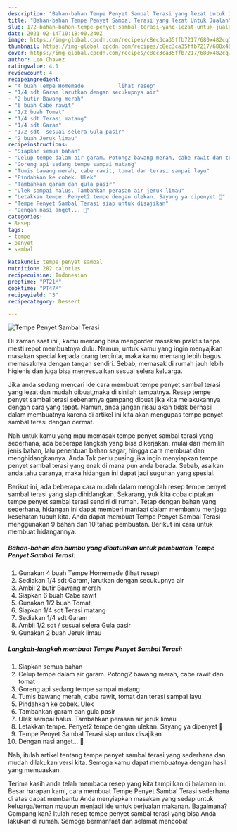 ```yaml
---
description: "Bahan-bahan Tempe Penyet Sambal Terasi yang lezat Untuk Jualan"
title: "Bahan-bahan Tempe Penyet Sambal Terasi yang lezat Untuk Jualan"
slug: 172-bahan-bahan-tempe-penyet-sambal-terasi-yang-lezat-untuk-jualan
date: 2021-02-14T10:18:00.240Z
image: https://img-global.cpcdn.com/recipes/c8ec3ca35ffb7217/680x482cq70/tempe-penyet-sambal-terasi-foto-resep-utama.jpg
thumbnail: https://img-global.cpcdn.com/recipes/c8ec3ca35ffb7217/680x482cq70/tempe-penyet-sambal-terasi-foto-resep-utama.jpg
cover: https://img-global.cpcdn.com/recipes/c8ec3ca35ffb7217/680x482cq70/tempe-penyet-sambal-terasi-foto-resep-utama.jpg
author: Leo Chavez
ratingvalue: 4.1
reviewcount: 4
recipeingredient:
- "4 buah Tempe Homemade           lihat resep"
- "1/4 sdt Garam larutkan dengan secukupnya air"
- "2 butir Bawang merah"
- "6 buah Cabe rawit"
- "1/2 buah Tomat"
- "1/4 sdt Terasi matang"
- "1/4 sdt Garam"
- "1/2 sdt  sesuai selera Gula pasir"
- "2 buah Jeruk limau"
recipeinstructions:
- "Siapkan semua bahan"
- "Celup tempe dalam air garam. Potong2 bawang merah, cabe rawit dan tomat"
- "Goreng api sedang tempe sampai matang"
- "Tumis bawang merah, cabe rawit, tomat dan terasi sampai layu"
- "Pindahkan ke cobek. Ulek"
- "Tambahkan garam dan gula pasir"
- "Ulek sampai halus. Tambahkan perasan air jeruk limau"
- "Letakkan tempe. Penyet2 tempe dengan ulekan. Sayang ya dipenyet 🙈"
- "Tempe Penyet Sambal Terasi siap untuk disajikan"
- "Dengan nasi anget... 🤤"
categories:
- Resep
tags:
- tempe
- penyet
- sambal

katakunci: tempe penyet sambal 
nutrition: 282 calories
recipecuisine: Indonesian
preptime: "PT21M"
cooktime: "PT47M"
recipeyield: "3"
recipecategory: Dessert

---
```



![Tempe Penyet Sambal Terasi](https://img-global.cpcdn.com/recipes/c8ec3ca35ffb7217/680x482cq70/tempe-penyet-sambal-terasi-foto-resep-utama.jpg)

Di zaman  saat ini , kamu memang bisa mengorder masakan praktis tanpa mesti repot membuatnya dulu. Namun, untuk kamu yang ingin menyajikan masakan special kepada orang tercinta, maka kamu memang lebih bagus memasaknya dengan tangan sendiri. Sebab, memasak di rumah jauh lebih higienis dan juga bisa menyesuaikan sesuai selera keluarga.

Jika anda sedang mencari ide cara membuat tempe penyet sambal terasi yang lezat dan mudah dibuat,maka di sinilah tempatnya. Resep tempe penyet sambal terasi  sebenarnya gampang dibuat jika kita melakukannya dengan cara yang tepat. Namun, anda jangan risau akan tidak berhasil dalam membuatnya 
karena di artikel ini kita akan mengupas tempe penyet sambal terasi dengan cermat.  



Nah untuk kamu yang mau memasak tempe penyet sambal terasi yang sederhana, ada beberapa langkah yang bisa dikerjakan, mulai dari memilih jenis bahan, lalu penentuan bahan segar, hingga cara membuat dan menghidangkannya. Anda Tak perlu pusing jika ingin menyiapkan tempe penyet sambal terasi yang enak di mana pun anda berada. Sebab, asalkan anda  tahu caranya, maka hidangan ini dapat jadi suguhan yang spesial.

Berikut ini, ada beberapa cara mudah dalam mengolah resep tempe penyet sambal terasi yang siap dihidangkan. Sekarang, yuk kita coba ciptakan tempe penyet sambal terasi sendiri di rumah. Tetap dengan bahan yang sederhana, hidangan ini dapat memberi manfaat dalam membantu menjaga kesehatan tubuh kita. Anda dapat membuat Tempe Penyet Sambal Terasi menggunakan 9 bahan dan 10 tahap pembuatan. Berikut ini cara untuk membuat hidangannya.

<!--inarticleads1-->

##### Bahan-bahan dan bumbu yang dibutuhkan untuk pembuatan Tempe Penyet Sambal Terasi:

1. Gunakan 4 buah Tempe Homemade           (lihat resep)
1. Sediakan 1/4 sdt Garam, larutkan dengan secukupnya air
1. Ambil 2 butir Bawang merah
1. Siapkan 6 buah Cabe rawit
1. Gunakan 1/2 buah Tomat
1. Siapkan 1/4 sdt Terasi matang
1. Sediakan 1/4 sdt Garam
1. Ambil 1/2 sdt / sesuai selera Gula pasir
1. Gunakan 2 buah Jeruk limau




<!--inarticleads2-->

##### Langkah-langkah membuat Tempe Penyet Sambal Terasi:

1. Siapkan semua bahan
1. Celup tempe dalam air garam. Potong2 bawang merah, cabe rawit dan tomat
1. Goreng api sedang tempe sampai matang
1. Tumis bawang merah, cabe rawit, tomat dan terasi sampai layu
1. Pindahkan ke cobek. Ulek
1. Tambahkan garam dan gula pasir
1. Ulek sampai halus. Tambahkan perasan air jeruk limau
1. Letakkan tempe. Penyet2 tempe dengan ulekan. Sayang ya dipenyet 🙈
1. Tempe Penyet Sambal Terasi siap untuk disajikan
1. Dengan nasi anget... 🤤




Nah, itulah artikel tentang  tempe penyet sambal terasi  yang sederhana dan mudah dilakukan versi kita. Semoga kamu dapat membuatnya dengan hasil yang memuaskan. 

Terima kasih anda telah membaca resep yang kita tampilkan di halaman ini. Besar harapan kami, cara membuat  Tempe Penyet Sambal Terasi sederhana di atas dapat membantu Anda menyiapkan masakan yang sedap untuk keluarga/teman maupun menjadi ide untuk berjualan makanan. Bagaimana? Gampang kan? Itulah resep tempe penyet sambal terasi yang bisa Anda lakukan di rumah. Semoga bermanfaat dan selamat mencoba!

